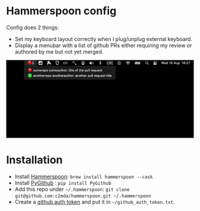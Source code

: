 # Hammerspoon config

Config does 2 things:

- Set my keyboard layout correctly when I plug/unplug external keyboard.
- Display a menubar with a list of github PRs either requiring my review or authored by me but not yet merged.

![Example menubar with list of github PRs](menubar_github_prs.jpg)

# Installation

- Install [Hammerspoon](https://www.hammerspoon.org/): `brew install hammerspoon --cask`
- Install [PyGithub](https://github.com/PyGithub/PyGithub) : `pip install PyGithub`
- Add this repo under `~/.hammerspoon`: `git clone git@github.com:c2mda/hammerspoon.git ~/.hammerspoon`
- Create a [github auth token](https://docs.github.com/en/authentication/keeping-your-account-and-data-secure/managing-your-personal-access-tokens#creating-a-personal-access-token-classic) and put it in `~/github_auth_token.txt`.
